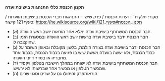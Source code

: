**תקנון הכנסת**
**כללי התנהגות בישיבת ועדה**

מקור: חלק ח׳ - ועדות הכנסת / פרק שישי - התנהגות חברי הכנסת בישיבות הוועדות / סעיף 121
קישור: https://he.wikisource.org/wiki/תקנון_הכנסת#סעיף_121

 * (א) חבר הכנסת המשתתף בישיבת ועדה ימלא אחר הוראות יושב ראש הוועדה.
 * (ב) חבר הכנסת ידבר בישיבת ועדה ברשות יושב ראש הוועדה ובמסגרת הזמן שהוקצבה לו.
 * (ג) חבר הכנסת ידבר בישיבת ועדה בצורה הולמת, בלשון מקובלת ובאופן השומר על כבוד הכנסת, ולא יעשה בוועדה מעשה שיש בו פגיעה בכבוד הכנסת, בכבוד אחד מחבריה או בסדר דיוני הוועדה.
 * (ד) חבר הכנסת המשתתף בישיבת ועדה לא ישוחח במהלך הישיבה בטלפון ויקפיד שמכשיר הטלפון או מכשיר אחר שברשותו לא ירעישו.
 * (ה) הוראותפרק זהיחולו גם על שרים וסגני שרים.